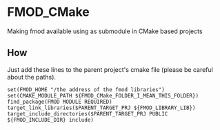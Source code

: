 # FMOD_CMake
Making fmod available using as submodule in CMake based projects 

## How
Just add these lines to the parent project's cmake file (please be careful about the paths).
```
set(FMOD_HOME "/the address of the fmod libraries")
set(CMAKE_MODULE_PATH ${FMOD_CMake_FOLDER_I_MEAN_THIS_FOLDER})
find_package(FMOD MODULE REQUIRED)
target_link_libraries($PARENT_TARGET_PRJ ${FMOD_LIBRARY_LIB})
target_include_directories($PARENT_TARGET_PRJ PUBLIC ${FMOD_INCLUDE_DIR} include)
```

